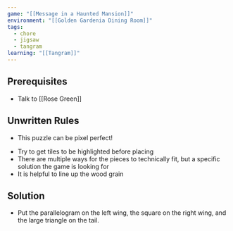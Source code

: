 ```yaml
---
game: "[[Message in a Haunted Mansion]]"
environment: "[[Golden Gardenia Dining Room]]"
tags:
  - chore
  - jigsaw
  - tangram
learning: "[[Tangram]]"
---
```

## Prerequisites
* Talk to [[Rose Green]]​
## Unwritten Rules
* This puzzle can be pixel perfect!
- Try to get tiles to be highlighted before placing
- There are multiple ways for the pieces to technically fit, but a specific solution the game is looking for
- It is helpful to line up the wood grain
## Solution
* Put the parallelogram on the left wing, the square on the right wing, and the large triangle on the tail.